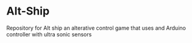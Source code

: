 # Alt-Ship
Repository for Alt ship an alterative control game that uses and Arduino controller with ultra sonic sensors 
